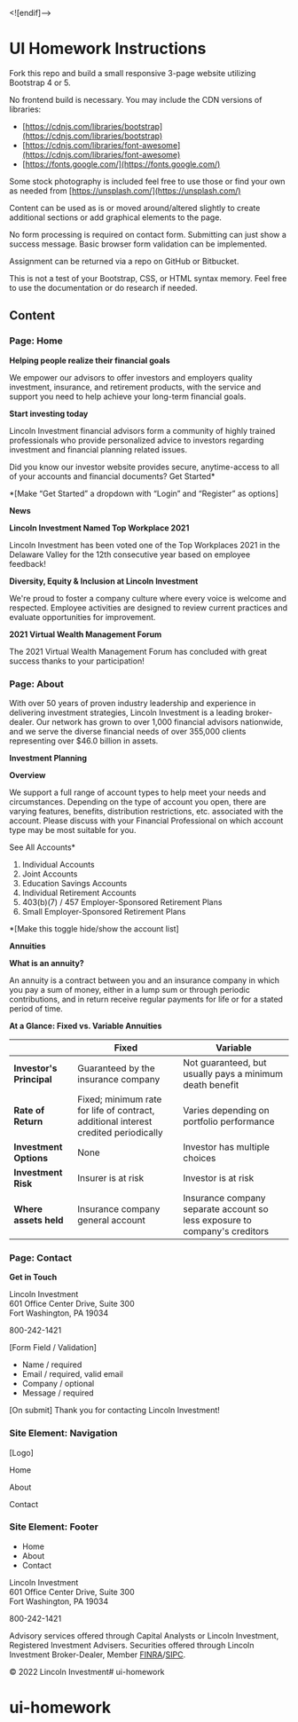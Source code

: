 
<![endif]-->

# UI Homework Instructions

Fork this repo and build a small responsive 3-page website utilizing Bootstrap 4 or 5.

No frontend build is necessary. You may include the CDN versions of libraries:

- [https://cdnjs.com/libraries/bootstrap](https://cdnjs.com/libraries/bootstrap)
- [https://cdnjs.com/libraries/font-awesome](https://cdnjs.com/libraries/font-awesome)
- [https://fonts.google.com/](https://fonts.google.com/)

Some stock photography is included feel free to use those or find your own as needed from [https://unsplash.com/](https://unsplash.com/)

Content can be used as is or moved around/altered slightly to create additional sections or add graphical elements to the page.

No form processing is required on contact form. Submitting can just show a success message. Basic browser form validation can be implemented.

Assignment can be returned via a repo on GitHub or Bitbucket.

This is not a test of your Bootstrap, CSS, or HTML syntax memory. Feel free to use the documentation or do research if needed.

## Content

### Page: Home

**Helping people realize their financial goals**

We empower our advisors to offer investors and employers quality investment, insurance, and retirement products, with the service and support you need to help achieve your long-term financial goals.

**Start investing today**

Lincoln Investment financial advisors form a community of highly trained professionals who provide personalized advice to investors regarding investment and financial planning related issues.

Did you know our investor website provides secure, anytime-access to all of your accounts and financial documents? Get Started*

*[Make “Get Started” a dropdown with “Login” and “Register” as options]

**News**

**Lincoln Investment Named Top Workplace 2021**

Lincoln Investment has been voted one of the Top Workplaces 2021 in the Delaware Valley for the 12th consecutive year based on employee feedback!

**Diversity, Equity & Inclusion at Lincoln Investment**

We're proud to foster a company culture where every voice is welcome and respected. Employee activities are designed to review current practices and evaluate opportunities for improvement.

**2021 Virtual Wealth Management Forum**

The 2021 Virtual Wealth Management Forum has concluded with great success thanks to your participation!

### Page: About

With over 50 years of proven industry leadership and experience in delivering investment strategies, Lincoln Investment is a leading broker-dealer. Our network has grown to over 1,000  financial advisors nationwide, and we serve the diverse financial needs of over 355,000 clients representing over $46.0 billion in assets.

**Investment Planning**

**Overview**

We support a full range of account types to help meet your needs and circumstances. Depending on the type of account you open, there are varying features, benefits, distribution restrictions, etc. associated with the account. Please discuss with your Financial Professional on which account type may be most suitable for you.

See All Accounts*

1.  Individual Accounts
2.  Joint Accounts
3.  Education Savings Accounts
4.  Individual Retirement Accounts
5.  403(b)(7) / 457 Employer-Sponsored Retirement Plans
6.  Small Employer-Sponsored Retirement Plans

*[Make this toggle hide/show the account list]

**Annuities**

**What is an annuity?**

An annuity is a contract between you and an insurance company in which you pay a sum of money, either in a lump sum or through periodic contributions, and in return receive regular payments for life or for a stated period of time.

**At a Glance: Fixed vs. Variable Annuities**

|  |Fixed|Variable|
|--|--|--|
|**Investor's Principal**|Guaranteed by the insurance company|Not guaranteed, but usually pays a minimum death benefit|
|**Rate of Return**|Fixed; minimum rate for life of contract, additional interest credited periodically|Varies depending on portfolio performance
|**Investment Options**|None|Investor has multiple choices|
|**Investment Risk**|Insurer is at risk|Investor is at risk|
|**Where assets held**|Insurance company general account|Insurance company separate account so less exposure to company's creditors|

### Page: Contact

**Get in Touch**

Lincoln Investment  
601 Office Center Drive, Suite 300  
Fort Washington, PA 19034

800-242-1421

[Form Field / Validation]

- Name / required
- Email / required, valid email
- Company / optional
- Message / required

[On submit]
Thank you for contacting Lincoln Investment!

### Site Element: Navigation

[Logo]

Home

About

Contact

### Site Element: Footer

- Home
- About
- Contact

Lincoln Investment  
601 Office Center Drive, Suite 300  
Fort Washington, PA 19034

800-242-1421

Advisory services offered through Capital Analysts or Lincoln Investment, Registered Investment Advisers. Securities offered through Lincoln Investment Broker-Dealer, Member [FINRA](https://www.finra.org/)/[SIPC](https://www.sipc.org/).

© 2022 Lincoln Investment# ui-homework
# ui-homework
